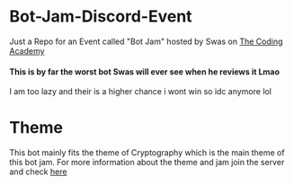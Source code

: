 # Bot-Jam-Discord-Event
Just a Repo for an Event called "Bot Jam" hosted by Swas on [The Coding Academy](https://discord.gg/tca)

#### This is by far the worst bot Swas will ever see when he reviews it Lmao

I am too lazy and their is a higher chance i wont win so idc anymore lol

# Theme
This bot mainly fits the theme of Cryptography which is the main theme of this bot jam.
For more information about the theme and jam join the server and check [here](https://en.wikipedia.org/wiki/Cryptography)

